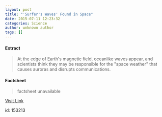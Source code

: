 ```yaml
---
layout: post
title: "'Surfer's Waves' Found in Space"
date: 2015-07-11 12:23:32
categories: Science
author: unknown author
tags: []
---
```



#### Extract
>At the edge of Earth's magnetic field, oceanlike waves appear, and scientists think they may be responsible for the "space weather" that causes auroras and disrupts communications. 

#### Factsheet
>factsheet unavailable

[Visit Link](http://www.livescience.com/51526-surfer-waves-found-in-space.html)

id:  153213
